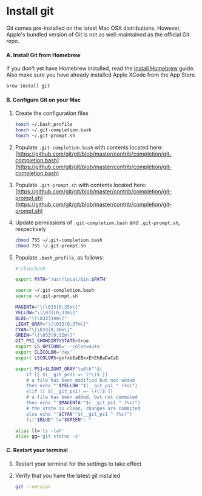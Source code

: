 # Install git

Git comes pre-installed on the latest Mac OSX distributions. However, Apple's bundled version of Git is not as well-maintained as the official Git repo.

#### A. Install Git from Homebrew

If you don't yet have Homebrew installed, read the [Install Homebrew](install-homebrew.md) guide. Also make sure you have already installed Apple XCode from the App Store.

```bash
brew install git
```

#### B. Configure Git on your Mac

1. Create the configuration files
    
    ```bash
    touch ~/.bash_profile
    touch ~/.git-completion.bash
    touch ~/.git-prompt.sh
    ```

2. Populate `.git-completion.bash` with contents located here: [https://github.com/git/git/blob/master/contrib/completion/git-completion.bash](https://github.com/git/git/blob/master/contrib/completion/git-completion.bash)
3. Populate `.git-prompt.sh` with contents located here: [https://github.com/git/git/blob/master/contrib/completion/git-prompt.sh](https://github.com/git/git/blob/master/contrib/completion/git-prompt.sh)
4. Update permissions of `.git-completion.bash` and `.git-prompt.sh`, respectively
    
    ```bash
    chmod 755 ~/.git-completion.bash
    chmod 755 ~/.git-prompt.sh
    ```
5. Populate `.bash_profile`, as follows:

    ```bash
    #!/bin/bash
    
    export PATH="/usr/local/bin:$PATH"
    
    source ~/.git-completion.bash
    source ~/.git-prompt.sh
    
    MAGENTA="\[\033[0;35m\]"
    YELLOW="\[\033[0;33m\]"
    BLUE="\[\033[34m\]"
    LIGHT_GRAY="\[\033[0;37m\]"
    CYAN="\[\033[0;36m\]"
    GREEN="\[\033[0;32m\]"
    GIT_PS1_SHOWDIRTYSTATE=true
    export LS_OPTIONS='--color=auto'
    export CLICOLOR='Yes'
    export LSCOLORS=gxfxbEaEBxxEhEhBaDaCaD
    
    export PS1=$LIGHT_GRAY"\u@\h"'$(
        if [[ $(__git_ps1) =~ \*\)$ ]]
        # a file has been modified but not added
        then echo "'$YELLOW'"$(__git_ps1 " (%s)")
        elif [[ $(__git_ps1) =~ \+\)$ ]]
        # a file has been added, but not commited
        then echo "'$MAGENTA'"$(__git_ps1 " (%s)")
        # the state is clean, changes are commited
        else echo "'$CYAN'"$(__git_ps1 " (%s)")
        fi)'$BLUE" \w"$GREEN": "
    
    alias ll='ls -lah'
    alias gg='git status -s'
    ```

#### C. Restart your terminal

1. Restart your terminal for the settings to take effect
2. Verify that you have the latest git installed
    
    ```bash
    git --version
    ```

